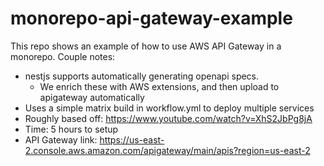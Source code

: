 # monorepo-api-gateway-example
This repo shows an example of how to use AWS API Gateway in a monorepo.  Couple notes:
- nestjs supports automatically generating openapi specs.  
  - We enrich these with AWS extensions, and then upload to apigateway automatically
- Uses a simple matrix build in workflow.yml to deploy multiple services
- Roughly based off: https://www.youtube.com/watch?v=XhS2JbPg8jA
- Time: 5 hours to setup
- API Gateway link: https://us-east-2.console.aws.amazon.com/apigateway/main/apis?region=us-east-2

